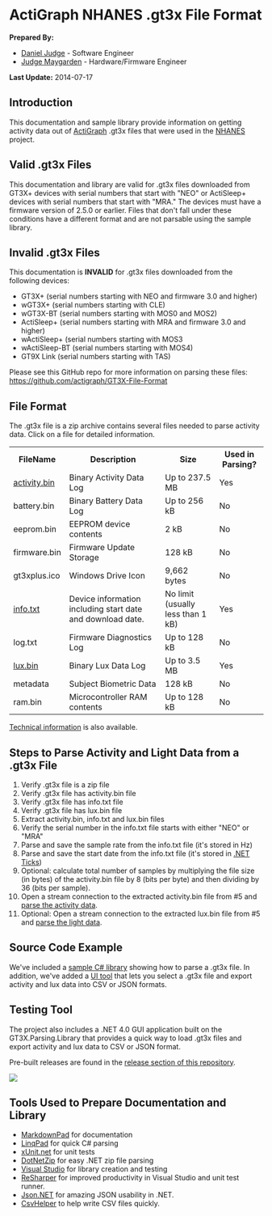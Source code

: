 # ActiGraph NHANES .gt3x File Format

**Prepared By:**

* [Daniel Judge](https://github.com/dwjref "Daniel's GitHub Profile") - Software Engineer
* [Judge Maygarden](https://github.com/jmaygarden "Judge's GitHub Profile") - Hardware/Firmware Engineer

**Last Update:** 2014-07-17

## Introduction

This documentation and sample library provide information on getting activity data out of [ActiGraph](http://www.actigraphcorp.com/ "ActiGraph site") .gt3x files that were used in the [NHANES](http://www.cdc.gov/nchs/nhanes.htm) project. 

## Valid .gt3x Files ##

This documentation and library are valid for .gt3x files downloaded from GT3X+ devices with serial numbers that start with "NEO" or ActiSleep+ devices with serial numbers that start with "MRA." The devices must have a firmware version of 2.5.0 or earlier. Files that don't fall under these conditions have a different format and are not parsable using the sample library. 

## Invalid .gt3x Files ##

This documentation is **INVALID** for .gt3x files downloaded from the following devices:

* GT3X+ (serial numbers starting with NEO and firmware 3.0 and higher)
* wGT3X+ (serial numbers starting with CLE)
* wGT3X-BT (serial numbers starting with MOS0 and MOS2)
* ActiSleep+ (serial numbers starting with MRA and firmware 3.0 and higher)
* wActiSleep+ (serial numbers starting with MOS3
* wActiSleep-BT (serial numbers starting with MOS4)
* GT9X Link (serial numbers starting with TAS) 

 Please see this GitHub repo for more information on parsing these files: https://github.com/actigraph/GT3X-File-Format

## File Format

The .gt3x file is a zip archive contains several files needed to parse activity data. Click on a file for detailed information.

<table>
  <tr>
    <th>FileName</th>
    <th>Description</th>
	<th>Size</th>
	<th>Used in Parsing?</th>
  </tr>
  <tr>
    <td><a href="fileformats/activity.bin.md">activity.bin</a></td>
    <td>Binary Activity Data Log</td>
	<td>Up to 237.5 MB</td>
	<td>Yes</td>
  </tr>
  <tr>
    <td>battery.bin</td>
    <td>Binary Battery Data Log</td>
	<td>Up to 256 kB</td>
	<td>No</td>
  </tr>
  <tr>
    <td>eeprom.bin</td>
    <td>EEPROM device contents</td>
	<td>2 kB</td>
	<td>No</td>
  </tr>
  <tr>
    <td>firmware.bin</td>
    <td>Firmware Update Storage</td>
	<td>128 kB</td>
	<td>No</td>
  </tr>
  <tr>
    <td>gt3xplus.ico</td>
    <td>Windows Drive Icon</td>
	<td>9,662 bytes</td>
	<td>No</td>
  </tr>
  <tr>
    <td><a href="fileformats/info.txt.md">info.txt</a></td>
    <td>Device information including start date and download date.</td>
	<td>No limit (usually less than 1 kB)</td>
	<td>Yes</td>
  </tr>
  <tr>
    <td>log.txt</td>
    <td>Firmware Diagnostics Log</td>
	<td>Up to 128 kB</td>
	<td>No</td>
  </tr>
  <tr>
    <td><a href="fileformats/lux.bin.md">lux.bin</a></td>
    <td>Binary Lux Data Log</td>
	<td>Up to 3.5 MB</td>
	<td>Yes</td>
  </tr>
  <tr>
    <td>metadata</td>
    <td>Subject Biometric Data</td>
	<td>128 kB</td>
	<td>No</td>
  </tr>
  <tr>
    <td>ram.bin</td>
    <td>Microcontroller RAM contents</td>
	<td>Up to 128 kB</td>
	<td>No</td>
  </tr>
</table>

[Technical information](technical.md) is also available.

## Steps to Parse Activity and Light Data from a .gt3x File

1. Verify .gt3x file is a zip file
2. Verify .gt3x file has activity.bin file
3. Verify .gt3x file has info.txt file
4. Verify .gt3x file has lux.bin file
5. Extract activity.bin, info.txt and lux.bin files
6. Verify the serial number in the info.txt file starts with either "NEO" or "MRA"
7. Parse and save the sample rate from the info.txt file (it's stored in Hz)
8. Parse and save the start date from the info.txt file (it's stored in [.NET Ticks](technical.md))
9. Optional: calculate total number of samples by multiplying the file size (in bytes) of the activity.bin file by 8 (bits per byte) and then dividing by 36 (bits per sample).
10. Open a stream connection to the extracted activity.bin file from #5 and [parse the activity data](fileformats/activity.bin.md).
11. Optional: Open a stream connection to the extracted lux.bin file from #5 and [parse the light data](fileformats/lux.bin.md).

## Source Code Example

We've included a [sample C# library](/src/GT3X.Parsing.Library) showing how to parse a .gt3x file. In addition, we've added a [UI tool](/src/GT3X.Parsing.Examples) that lets you select a .gt3x file and export activity and lux data into CSV or JSON formats.

## Testing Tool
The project also includes a .NET 4.0 GUI application built on the GT3X.Parsing.Library that provides a quick way to load .gt3x files and export activity and lux data to CSV or JSON format.

Pre-built releases are found in the [release section of this repository](https://github.com/actigraph/NHANES-GT3X-File-Format/releases). 

![](https://cloud.githubusercontent.com/assets/1696540/3758915/74b1e3fa-1852-11e4-8872-a525a8dee344.png)

## Tools Used to Prepare Documentation and Library ##
- [MarkdownPad](http://markdownpad.com/ "MarkdownPad site") for documentation
- [LinqPad](http://www.linqpad.net/ "Linqpad site") for quick C# parsing
- [xUnit.net](https://github.com/xunit/xunit "xunit site") for unit tests
- [DotNetZip](https://github.com/haf/DotNetZip.Semverd/ "dotnetzip site") for easy .NET zip file parsing
- [Visual Studio](http://www.visualstudio.com/ "visual studio site") for library creation and testing 
- [ReSharper](http://www.jetbrains.com/resharper/ "resharper site") for improved productivity in Visual Studio and unit test runner.
- [Json.NET](http://james.newtonking.com/json "json dot net site") for amazing JSON usability in .NET.
- [CsvHelper](https://github.com/JoshClose/CsvHelper "csv helper site") to help write CSV files quickly.
